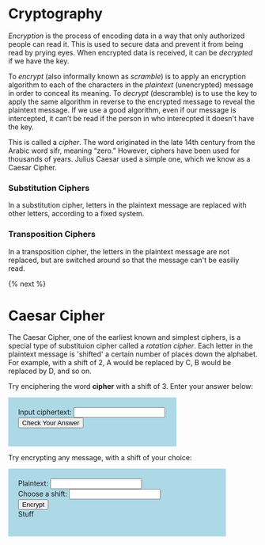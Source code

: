 # Cryptography
*Encryption* is the process of encoding data in a way that only authorized people can read it. This is used to secure data and prevent it from being read by prying eyes. When encrypted data is received, it can be *decrypted* if we have the key.

To *encrypt* (also informally known as *scramble*) is to apply an encryption algorithm to each of the characters in the *plaintext* (unencrypted) message in order to conceal its meaning. To *decrypt* (descramble) is to use the key to apply the same algorithm in reverse to the encrypted message to reveal the plaintext message. If we use a good algorithm, even if our message is intercepted, it can’t be read if the person in who interecpted it doesn't have the key.

This is called a *cipher*. The word originated in the late 14th century from the Arabic word sifr, meaning “zero.”  However, ciphers have been used for thousands of years. Julius Caesar used a simple one, which we know as a Caesar Cipher.

### Substitution Ciphers
In a substitution cipher, letters in the plaintext message are replaced with other letters, according to a fixed system.

### Transposition Ciphers
In a transposition cipher, the letters in the plaintext message are not replaced, but are switched around so that the message can't be easiliy read.

{% next %}

# Caesar Cipher
The Caesar Cipher, one of the earliest known and simplest ciphers, is a special type of substituion cipher called a *rotation cipher*. Each letter in the plaintext message is 'shifted' a certain number of places down the alphabet. For example, with a shift of 2, A would be replaced by C, B would be replaced by D, and so on.

Try enciphering the word **cipher** with a shift of 3. 
Enter your answer below:

<div style="background-color:lightblue; padding:20px; width:300px;">
	Input ciphertext: 
	<input id="textInput1" type="text"><br>
	<input type="button" value="Check Your Answer" onclick="checkAnswer();">
	<div id="output1" style="width:200px;"> </div>
<br></div>

<script>
	function checkAnswer(){
		var txt = document.getElementById("textInput1").value;
		if (txt == 'flskhu'){
		  document.getElementById('output1').innerText = 'Correct!';
	  } else {
      document.getElementById('output1').innerText = 'Incorrect. Try Again';
    }
  }
</script>

Try encrypting any message, with a shift of your choice:

<div style="background-color:lightblue; padding:20px; width:400px;">
	Plaintext: 
	<input id="textInput2" type="text"><br>
	Choose a shift:
	<input id="shiftInput" type="number" width="20"><br>
	<input type="button" value="Encrypt" onclick="encipherCaesar();">
	<div id="output2" style="width:200px;">Stuff </div>
<br></div>

<script>
    function encipherCaesar(){
      var plaintext = document.getElementById("textInput2").value;
      var shift = document.getElementbyId("shiftInput").value % 26;
      var ciphertext = "";
    for (var i=0; i<plaintext.length; i++){
        var chr = plaintext[i];
	    if (chr >= 'a' && chr <= 'z'){
	        var ordNum = chr.charCodeAt(0) + shift;
            if (ordNum > 'z'.charCodeAt(0)){
	            ordNum = ordNum - 26;
            } else if (ordNum < 'a'.charCodeAt(0)){
	            ordNum = ordNum + 26;
            }
	    } else if (chr >= 'A' && chr <= 'Z'){
	        var ordNum = plaintext.charCodeAt(0) + shift;
            if (ordNum > 'Z'.charCodeAt(0)){
	            ordNum = ordNum - 26;
            } else if (ordNum < 'A'.charCodeAt(0)){
	            ordNum = ordNum + 26;
            }
	    } else {
	        var ordNum = plaintext.charCodeAt(0);
	    }
        ciphertext += String.fromCharCode(ordNum);
      }		
      document.getElementById('output2').innerText = ciphertext;
    }
  }
</script>
